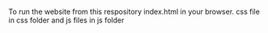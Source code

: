 ﻿To run the website from this respository index.html in your browser.
 css file in css folder and js files in js folder
